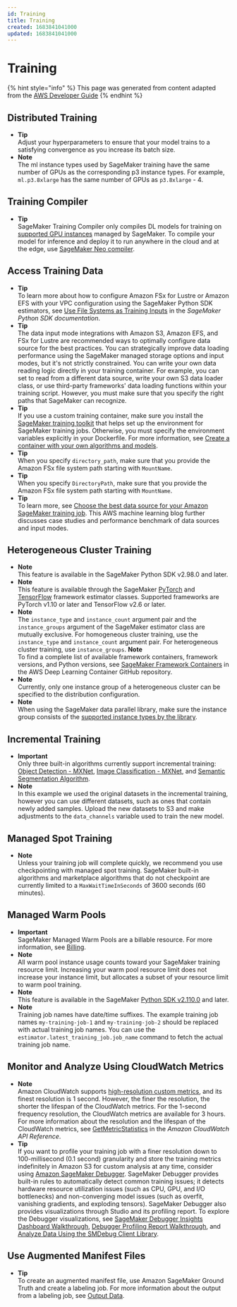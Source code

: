 ```yaml
---
id: Training
title: Training
created: 1683841041000
updated: 1683841041000
---
```

# Training

{% hint style="info" %}
This page was generated from content adapted from the [AWS Developer Guide](https://github.com/awsdocs/amazon-sagemaker-developer-guide.git)
{% endhint %}

## Distributed Training

- **Tip**  
Adjust your hyperparameters to ensure that your model trains to a satisfying convergence as you increase its batch size\.
- **Note**  
The ml instance types used by SageMaker training have the same number of GPUs as the corresponding p3 instance types\. For example, `ml.p3.8xlarge` has the same number of GPUs as `p3.8xlarge` \- 4\.


## Training Compiler

- **Tip**  
SageMaker Training Compiler only compiles DL models for training on [supported GPU instances](https://docs.aws.amazon.com/sagemaker/latest/dg/training-compiler-support.html#training-compiler-supported-instance-types) managed by SageMaker\. To compile your model for inference and deploy it to run anywhere in the cloud and at the edge, use [SageMaker Neo compiler](https://docs.aws.amazon.com/sagemaker/latest/dg/neo.html)\.


## Access Training Data

- **Tip**  
To learn more about how to configure Amazon FSx for Lustre or Amazon EFS with your VPC configuration using the SageMaker Python SDK estimators, see [Use File Systems as Training Inputs](https://sagemaker.readthedocs.io/en/stable/overview.html?highlight=VPC#use-file-systems-as-training-inputs) in the *SageMaker Python SDK documentation*\.
- **Tip**  
The data input mode integrations with Amazon S3, Amazon EFS, and FSx for Lustre are recommended ways to optimally configure data source for the best practices\. You can strategically improve data loading performance using the SageMaker managed storage options and input modes, but it's not strictly constrained\. You can write your own data reading logic directly in your training container\. For example, you can set to read from a different data source, write your own S3 data loader class, or use third\-party frameworks' data loading functions within your training script\. However, you must make sure that you specify the right paths that SageMaker can recognize\.
- **Tip**  
If you use a custom training container, make sure you install the [SageMaker training toolkit](https://github.com/aws/sagemaker-training-toolkit) that helps set up the environment for SageMaker training jobs\. Otherwise, you must specify the environment variables explicitly in your Dockerfile\. For more information, see [Create a container with your own algorithms and models](https://docs.aws.amazon.com/sagemaker/latest/dg/docker-containers-create.html)\.
- **Tip**  
When you specify `directory_path`, make sure that you provide the Amazon FSx file system path starting with `MountName`\.
- **Tip**  
When you specify `DirectoryPath`, make sure that you provide the Amazon FSx file system path starting with `MountName`\.
- **Tip**  
To learn more, see [Choose the best data source for your Amazon SageMaker training job](http://aws.amazon.com/blogs/machine-learning/choose-the-best-data-source-for-your-amazon-sagemaker-training-job/)\. This AWS machine learning blog further discusses case studies and performance benchmark of data sources and input modes\.


## Heterogeneous Cluster Training

- **Note**  
This feature is available in the SageMaker Python SDK v2\.98\.0 and later\.
- **Note**  
This feature is available through the SageMaker [PyTorch](https://sagemaker.readthedocs.io/en/stable/frameworks/pytorch/sagemaker.pytorch.html) and [TensorFlow](https://sagemaker.readthedocs.io/en/stable/frameworks/tensorflow/sagemaker.tensorflow.html#tensorflow-estimator) framework estimator classes\. Supported frameworks are PyTorch v1\.10 or later and TensorFlow v2\.6 or later\.
- **Note**  
The `instance_type` and `instance_count` argument pair and the `instance_groups` argument of the SageMaker estimator class are mutually exclusive\. For homogeneous cluster training, use the `instance_type` and `instance_count` argument pair\. For heterogeneous cluster training, use `instance_groups`\.
**Note**  
To find a complete list of available framework containers, framework versions, and Python versions, see [SageMaker Framework Containers](https://github.com/aws/deep-learning-containers/blob/master/available_images.md#sagemaker-framework-containers-sm-support-only) in the AWS Deep Learning Container GitHub repository\.
- **Note**  
Currently, only one instance group of a heterogeneous cluster can be specified to the distribution configuration\.
- **Note**  
When using the SageMaker data parallel library, make sure the instance group consists of the [supported instance types by the library](https://docs.aws.amazon.com/sagemaker/latest/dg/distributed-data-parallel-support.html#distributed-data-parallel-supported-instance-types)\.


## Incremental Training

- **Important**  
Only three built\-in algorithms currently support incremental training: [Object Detection \- MXNet](object-detection.md), [Image Classification \- MXNet](image-classification.md), and [Semantic Segmentation Algorithm](semantic-segmentation.md)\.
- **Note**  
In this example we used the original datasets in the incremental training, however you can use different datasets, such as ones that contain newly added samples\. Upload the new datasets to S3 and make adjustments to the `data_channels` variable used to train the new model\.


## Managed Spot Training

- **Note**  
Unless your training job will complete quickly, we recommend you use checkpointing with managed spot training\. SageMaker built\-in algorithms and marketplace algorithms that do not checkpoint are currently limited to a `MaxWaitTimeInSeconds` of 3600 seconds \(60 minutes\)\.


## Managed Warm Pools

- **Important**  
SageMaker Managed Warm Pools are a billable resource\. For more information, see [Billing](#train-warm-pools-billing)\.
- **Note**  
All warm pool instance usage counts toward your SageMaker training resource limit\. Increasing your warm pool resource limit does not increase your instance limit, but allocates a subset of your resource limit to warm pool training\.
- **Note**  
This feature is available in the SageMaker [Python SDK v2\.110\.0](https://pypi.org/project/sagemaker/2.110.0/) and later\.
- **Note**  
Training job names have date/time suffixes\. The example training job names `my-training-job-1` and `my-training-job-2` should be replaced with actual training job names\. You can use the `estimator.latest_training_job.job_name` command to fetch the actual training job name\.


## Monitor and Analyze Using CloudWatch Metrics

- **Note**  
Amazon CloudWatch supports [high\-resolution custom metrics](https://docs.aws.amazon.com/AmazonCloudWatch/latest/monitoring/publishingMetrics.html), and its finest resolution is 1 second\. However, the finer the resolution, the shorter the lifespan of the CloudWatch metrics\. For the 1\-second frequency resolution, the CloudWatch metrics are available for 3 hours\. For more information about the resolution and the lifespan of the CloudWatch metrics, see [GetMetricStatistics](https://docs.aws.amazon.com/AmazonCloudWatch/latest/APIReference/API_GetMetricStatistics.html) in the *Amazon CloudWatch API Reference*\.
- **Tip**  
If you want to profile your training job with a finer resolution down to 100\-millisecond \(0\.1 second\) granularity and store the training metrics indefinitely in Amazon S3 for custom analysis at any time, consider using [Amazon SageMaker Debugger](https://docs.aws.amazon.com/sagemaker/latest/dg/train-debugger.html)\. SageMaker Debugger provides built\-in rules to automatically detect common training issues; it detects hardware resource utilization issues \(such as CPU, GPU, and I/O bottlenecks\) and non\-converging model issues \(such as overfit, vanishing gradients, and exploding tensors\)\. SageMaker Debugger also provides visualizations through Studio and its profiling report\. To explore the Debugger visualizations, see [SageMaker Debugger Insights Dashboard Walkthrough](https://docs.aws.amazon.com/sagemaker/latest/dg/debugger-on-studio-insights-walkthrough.htm), [Debugger Profiling Report Walkthrough](https://docs.aws.amazon.com/sagemaker/latest/dg/debugger-profiling-report.html#debugger-profiling-report-walkthrough), and [Analyze Data Using the SMDebug Client Library](https://docs.aws.amazon.com/sagemaker/latest/dg/debugger-analyze-data.html)\.


## Use Augmented Manifest Files

- **Tip**  
To create an augmented manifest file, use Amazon SageMaker Ground Truth and create a labeling job\. For more information about the output from a labeling job, see [Output Data](sms-data-output.md)\.

